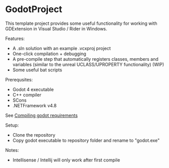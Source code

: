# GodotProject

This template project provides some useful functionality for working with GDExtension in Visual Studio / Rider in Windows. 

Features: 
 - A .sln solution with an example .vcxproj project
 - One-click compilation + debugging
 - A pre-compile step that automatically registers classes, members and variables (similar to the unreal UCLASS/UPROPERTY functionality) (WIP)
 - Some useful bat scripts 

Prerequsites:
 - Godot 4 executable
 - C++ compiler
 - SCons
 - .NETFramework v4.8

See [Compiling godot requirements](https://docs.godotengine.org/en/stable/contributing/development/compiling/compiling_for_windows.html#requirements)

Setup: 
 - Clone the repository
 - Copy godot executable to repository folder and rename to "godot.exe"

Notes: 
 - Intellisense / Intellij will only work after first compile
